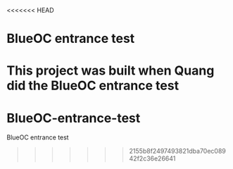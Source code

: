 <<<<<<< HEAD
# BlueOC entrance test

This project was built when Quang did the BlueOC entrance test
=======
# BlueOC-entrance-test
BlueOC entrance test
>>>>>>> 2155b8f2497493821dba70ec08942f2c36e26641
